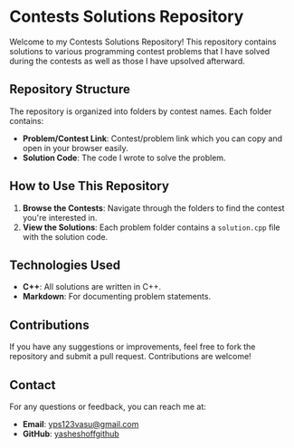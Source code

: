 # Contests Solutions Repository

Welcome to my Contests Solutions Repository! This repository contains solutions to various programming contest problems that I have solved during the contests as well as those I have upsolved afterward.

## Repository Structure

The repository is organized into folders by contest names. Each folder contains:

- **Problem/Contest Link**: Contest/problem link which you can copy and open in your browser easily.
- **Solution Code**: The code I wrote to solve the problem.

## How to Use This Repository

1. **Browse the Contests**: Navigate through the folders to find the contest you're interested in.
2. **View the Solutions**: Each problem folder contains a `solution.cpp` file with the solution code.

## Technologies Used

- **C++**: All solutions are written in C++.
- **Markdown**: For documenting problem statements.

## Contributions

If you have any suggestions or improvements, feel free to fork the repository and submit a pull request. Contributions are welcome!

## Contact

For any questions or feedback, you can reach me at:

- **Email**: [yps123vasu@gmail.com](mailto:yps123vasu@gmail.com)
- **GitHub**: [yasheshoffgithub](https://github.com/yasheshoffgithub)
